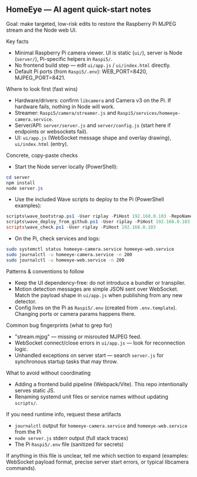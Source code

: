 ## HomeEye — AI agent quick-start notes

Goal: make targeted, low-risk edits to restore the Raspberry Pi MJPEG stream and the Node web UI.

Key facts
- Minimal Raspberry Pi camera viewer. UI is static (`ui/`), server is Node (`server/`), Pi-specific helpers in `Raspi5/`.
- No frontend build step — edit `ui/app.js` / `ui/index.html` directly.
- Default Pi ports (from `Raspi5/.env`): WEB_PORT=8420, MJPEG_PORT=8421.

Where to look first (fast wins)
- Hardware/drivers: confirm `libcamera` and Camera v3 on the Pi. If hardware fails, nothing in Node will work.
- Streamer: `Raspi5/camera/streamer.js` and `Raspi5/services/homeeye-camera.service`.
- Server/API: `server/server.js` and `server/config.js` (start here if endpoints or websockets fail).
- UI: `ui/app.js` (WebSocket message shape and overlay drawing), `ui/index.html` (entry).

Concrete, copy-paste checks
- Start the Node server locally (PowerShell):
```powershell
cd server
npm install
node server.js
```
- Use the included Wave scripts to deploy to the Pi (PowerShell examples):
```powershell
scripts\wave_bootstrap.ps1 -User riplay -PiHost 192.168.0.103 -RepoName HomeEye -InstallPreset
scripts\wave_deploy_from_github.ps1 -User riplay -PiHost 192.168.0.103 -RepoUrl https://github.com/Aeell/HomeEye.git -Branch main -WebPort 8420 -MjpegPort 8421
scripts\wave_check.ps1 -User riplay -PiHost 192.168.0.103
```
- On the Pi, check services and logs:
```bash
sudo systemctl status homeeye-camera.service homeeye-web.service
sudo journalctl -u homeeye-camera.service -n 200
sudo journalctl -u homeeye-web.service -n 200
```

Patterns & conventions to follow
- Keep the UI dependency-free: do not introduce a bundler or transpiler.
- Motion detection messages are simple JSON sent over WebSocket. Match the payload shape in `ui/app.js` when publishing from any new detector.
- Config lives on the Pi as `Raspi5/.env` (created from `.env.template`). Changing ports or camera params happens there.

Common bug fingerprints (what to grep for)
- "stream.mjpg" — missing or misrouted MJPEG feed.
- WebSocket connect/close errors in `ui/app.js` — look for reconnection logic.
- Unhandled exceptions on server start — search `server.js` for synchronous startup tasks that may throw.

What to avoid without coordinating
- Adding a frontend build pipeline (Webpack/Vite). This repo intentionally serves static JS.
- Renaming systemd unit files or service names without updating `scripts/`.

If you need runtime info, request these artifacts
- `journalctl` output for `homeeye-camera.service` and `homeeye-web.service` from the Pi
- `node server.js` stderr output (full stack traces)
- The Pi `Raspi5/.env` file (sanitized for secrets)

If anything in this file is unclear, tell me which section to expand (examples: WebSocket payload format, precise server start errors, or typical libcamera commands).
